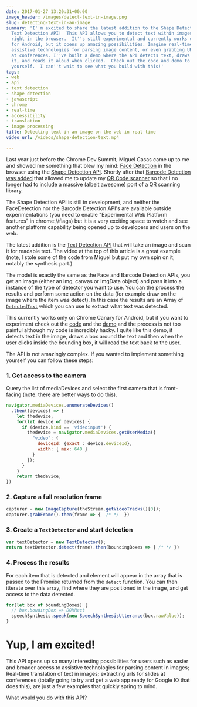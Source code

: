 ```yaml
---
date: 2017-01-27 13:20:31+00:00
image_header: /images/detect-text-in-image.png
slug: detecting-text-in-an-image
summary: 'I''m excited to share the latest addition to the Shape Detection API: the
  Text Detection API!  This API allows you to detect text within images in real-time,
  right in the browser.  It''s still experimental and currently works on Chrome Canary
  for Android, but it opens up amazing possibilities. Imagine real-time translation,
  assistive technologies for parsing image content, or even grabbing URLs from slides
  at conferences. I''ve built a demo where the API detects text, draws a box around
  it, and reads it aloud when clicked.  Check out the code and demo to experiment
  yourself.  I can''t wait to see what you build with this!'
tags:
- web
- api
- text detection
- shape detection
- javascript
- chrome
- real-time
- accessibility
- translation
- image processing
title: Detecting text in an image on the web in real-time
video_url: /videos/shape-detection-text.mp4

---
```


Last year just before the Chrome Dev Summit, Miguel Casas came up to me and
showed me something that blew my mind: [Face Detection](/face-detection/) in the
browser using the [Shape Detection
API](https://wicg.github.io/shape-detection-api/#introduction). Shortly after
that [Barcode Detection was added](/barcode-detection/) that allowed me to
update my [QR Code scanner](https://qrsnapper.appspot.com/) so that I no longer
had to include a massive (albeit awesome) port of a QR scanning library.

The Shape Detection API is still in development, and neither the FaceDetection 
nor the Barcode Detection API's are available outside experimentations (you 
need to enable "Experimental Web Platform features" in chrome://flags) but it is
a very exciting space to watch and see another platform capability being opened
up to developers and users on the web.

The latest addition is the [Text Detection
API](https://wicg.github.io/shape-detection-api/#text-detection-api) that will
take an image and scan it for readable text. The video at the top of this
article is a great example (note, I stole some of the code from Miguel but put
my own spin on it, notably the synthesis part.)

The model is exactly the same as the Face and Barcode Detection APIs, you get an
image (either an img, canvas or ImgData object) and pass it into a instance of
the type of detector you want to use. You can the process the results and
perform some action on the data (for example draw on the image where the item 
was detect). In this case the results are an Array of
[`DetectedText`](https://wicg.github.io/shape-detection-api/#ref-for-detectedtext-1)
which you can use to extract what text was detected.

This currently works only on Chrome Canary for Android, but if you want to
experiment check out the [code](https://jsbin.com/qixoduw/edit?html,js,output)
and the [demo](https://output.jsbin.com/qixoduw) and the process is not too
painful although my code is incredibly hacky. I quite like this demo, it detects
text in the image, draws a box around the text and then when the user clicks
inside the bounding box, it will read the text back to the user.

The API is not amazingly complex. If you wanted to implement something yourself
you can follow these steps: 

### 1. Get access to the camera

Query the list of mediaDevices and select the first camera that is front-facing
(note: there are better ways to do this).

```javascript
navigator.mediaDevices.enumerateDevices()
  .then((devices) => {
    let thedevice;
    for(let device of devices) {
      if (device.kind == 'videoinput') {
        thedevice = navigator.mediaDevices.getUserMedia({
          "video": {
            deviceId: {exact : device.deviceId},
            width: { max: 640 }
          }
        });
      }
    }
    return thedevice;
}) 
```
### 2. Capture a full resolution frame

```javascript
capturer = new ImageCapture(theStream.getVideoTracks()[0]);
capturer.grabFrame().then(frame => {  /* */  })
```
### 3. Create a `TextDetector` and start detection

```javascript
var textDetector = new TextDetector();
return textDetector.detect(frame).then(boundingBoxes => { /* */ })
```
### 4. Process the results
For each item that is detected and element will appear in the array that is 
passed to the Promise returned from the `detect` function. You can then itterate
over this array, find where they are positioned in the image, and get access to
the data detected.

```javascript
for(let box of boundingBoxes) {
  // box.boudingBox => DOMRect
  speechSynthesis.speak(new SpeechSynthesisUtterance(box.rawValue));
}
```

# Yup, I am excited!

This API opens up so many interesting possibilities for users such as easier and
broader access to assistive technologies for parsing content in images;
Real-time translation of text in images; extracting urls for slides at
conferences (totally going to try and get a web app ready for Google IO that
does this), are just a few examples that quickly spring to mind.

What would you do with this API?
